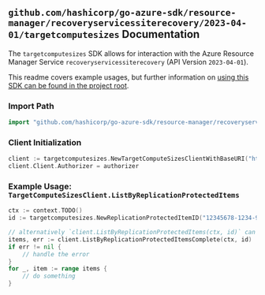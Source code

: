
## `github.com/hashicorp/go-azure-sdk/resource-manager/recoveryservicessiterecovery/2023-04-01/targetcomputesizes` Documentation

The `targetcomputesizes` SDK allows for interaction with the Azure Resource Manager Service `recoveryservicessiterecovery` (API Version `2023-04-01`).

This readme covers example usages, but further information on [using this SDK can be found in the project root](https://github.com/hashicorp/go-azure-sdk/tree/main/docs).

### Import Path

```go
import "github.com/hashicorp/go-azure-sdk/resource-manager/recoveryservicessiterecovery/2023-04-01/targetcomputesizes"
```


### Client Initialization

```go
client := targetcomputesizes.NewTargetComputeSizesClientWithBaseURI("https://management.azure.com")
client.Client.Authorizer = authorizer
```


### Example Usage: `TargetComputeSizesClient.ListByReplicationProtectedItems`

```go
ctx := context.TODO()
id := targetcomputesizes.NewReplicationProtectedItemID("12345678-1234-9876-4563-123456789012", "example-resource-group", "vaultValue", "replicationFabricValue", "replicationProtectionContainerValue", "replicationProtectedItemValue")

// alternatively `client.ListByReplicationProtectedItems(ctx, id)` can be used to do batched pagination
items, err := client.ListByReplicationProtectedItemsComplete(ctx, id)
if err != nil {
	// handle the error
}
for _, item := range items {
	// do something
}
```
